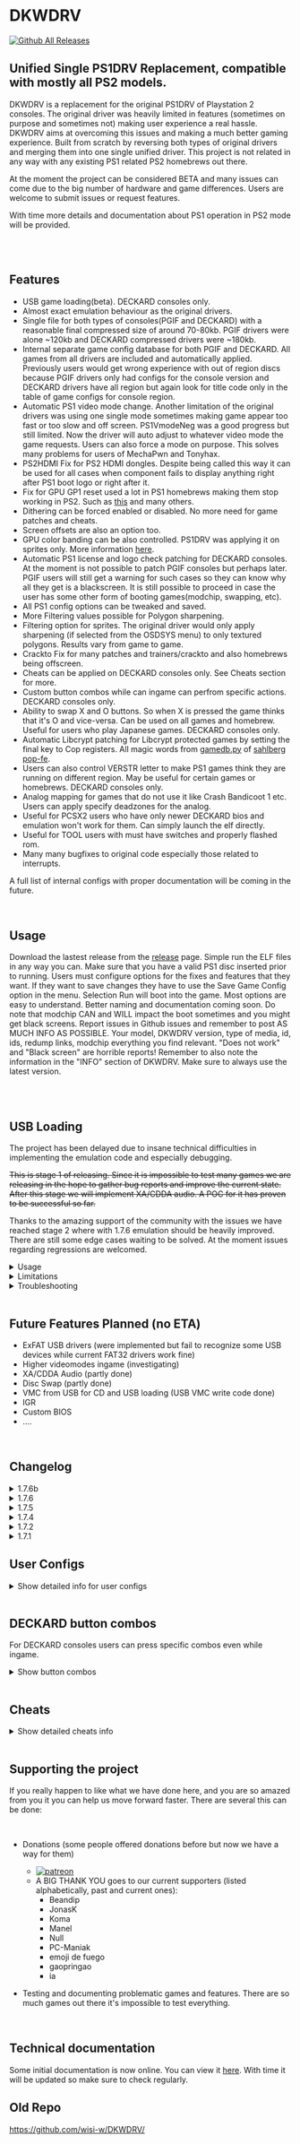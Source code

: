 

# DKWDRV
[![Github All Releases](https://img.shields.io/github/downloads/DKWDRV/DKWDRV/total.svg)]()
## Unified Single PS1DRV Replacement, compatible with mostly all PS2 models. 

DKWDRV is a replacement for the original PS1DRV of Playstation 2 consoles. 
The original driver was heavily limited in features (sometimes on purpose and sometimes not) making user experience a real hassle.
DKWDRV aims at overcoming this issues and making a much better gaming experience.
Built from scratch by reversing both types of original drivers and merging them into one single unified driver. This project is not related in any way with any existing PS1 related PS2 homebrews out there.

At the moment the project can be considered BETA and many issues can come due to the big number of hardware and game differences.
Users are welcome to submit issues or request features.

With time more details and documentation about PS1 operation in PS2 mode will be provided.


<br>



<br>

## Features

- USB game loading(beta). DECKARD consoles only.
- Almost exact emulation behaviour as the original drivers.
- Single file for both types of consoles(PGIF and DECKARD) with a reasonable final compressed size of around 70-80kb. PGIF drivers were alone ~120kb and DECKARD compressed drivers were ~180kb. 
- Internal separate game config database for both PGIF and DECKARD. All games from all drivers are included and automatically applied. Previously users would get wrong experience with out of region discs because PGIF drivers only had configs for the console version and DECKARD drivers have all region but again look for title code only in the table of game configs for console region.
- Automatic PS1 video mode change. Another limitation of the original drivers was using one single mode sometimes making game appear too fast or too slow and off screen. PS1VmodeNeg was a good progress but still limited. Now the driver will auto adjust to whatever video mode the game requests. Users can also force a mode on purpose. This solves many problems for users of MechaPwn and Tonyhax.
- PS2HDMI Fix for PS2 HDMI dongles. Despite being called this way it can be used for all cases when component fails to display anything right after PS1 boot logo or right after it.
- Fix for GPU GP1 reset used a lot in PS1 homebrews making them stop working in PS2. Such as [this](http://www.psxdev.net/forum/viewtopic.php?t=401) and many others.
- Dithering can be forced enabled or disabled. No more need for game patches and cheats.
- Screen offsets are also an option too.
- GPU color banding can be also controlled. PS1DRV was applying it on sprites only. More information [here](http://www.psxdev.net/forum/viewtopic.php?t=1035).
- Automatic PS1 license and logo check patching for DECKARD consoles. At the moment is not possible to patch PGIF consoles but perhaps later. PGIF users will still get a warning for such cases so they can know why all they get is a blackscreen. It is still possible to proceed in case the user has some other form of booting games(modchip, swapping, etc).
- All PS1 config options can be tweaked and saved. 
- More Filtering values possible for Polygon sharpening.
- Filtering option for sprites. The original driver would only apply sharpening (if selected from the OSDSYS menu) to only textured polygons. Results vary from game to game.
- Crackto Fix for many patches and trainers/crackto and also homebrews being offscreen.
- Cheats can be applied on DECKARD consoles only. See Cheats section for more.
- Custom button combos while can ingame can perfrom specific actions. DECKARD consoles only.
- Ability to swap X and O buttons. So when X is pressed the game thinks that it's O and vice-versa. Can be used on all games and homebrew. Useful for users who play Japanese games. DECKARD consoles only.
- Automatic Libcrypt patching for Libcrypt protected games by setting the final key to Cop registers. All magic words from [gamedb.py](https://github.com/sahlberg/pop-fe/blob/master/gamedb.py) of [sahlberg pop-fe](https://github.com/sahlberg/pop-fe).
- Users can also control VERSTR letter to make PS1 games think they are running on different region. May be useful for certain games or homebrews. DECKARD consoles only.
- Analog mapping for games that do not use it like Crash Bandicoot 1 etc. Users can apply specify deadzones for the analog.
- Useful for PCSX2 users who have only newer DECKARD bios and emulation won't work for them. Can simply launch the elf directly.
- Useful for TOOL users with must have switches and properly flashed rom.
- Many many bugfixes to original code especially those related to interrupts.


A full list of internal configs with proper documentation will be coming in the future.


<br>

## Usage
Download the lastest release from the [release](https://github.com/DKWDRV/DKWDRV/releases/latest) page.
Simple run the ELF files in any way you can. Make sure that you have a valid PS1 disc inserted prior to running.
Users must configure options for the fixes and features that they want. If they want to save changes they have to use the Save Game Config option in the menu. Selection Run will boot into the game.
Most options are easy to understand. Better naming and documentation coming soon.
Do note that modchip CAN and WILL impact the boot sometimes and you might get black screens.
Report issues in Github issues and remember to post AS MUCH INFO AS POSSIBLE.
Your model, DKWDRV version, type of media, id, ids, redump links, modchip everything you find relevant.
"Does not work" and "Black screen" are horrible reports!
Remember to also note the information in the "INFO" section of DKWDRV. Make sure to always use the latest version.


<br>
<br>


## USB Loading 

The project has been delayed due to insane technical difficulties in implementing the emulation code and especially debugging. 

<strike>This is stage 1 of releasing. Since it is impossible to test many games we are releasing in the hope to gather bug reports and improve the current state. After this stage we will implement XA/CDDA audio. A POC for it has proven to be successful so far.</strike>

Thanks to the amazing support of the community with the issues we have reached stage 2 where with 1.7.6 emulation should be heavily improved. There are still some edge cases waiting to be solved. At the moment issues regarding regressions are welcomed.


<details>
  <summary>Usage</summary>

<br>

Create a folder called "DKWDRV" in root of USB.
Inside it create a folder named "BIN".
Inside "BIN" create folder for each game and inside each game put the bin/cue files (merged) (see Limitations for more info).
You can also place CHEATS.TXT for the game.
Example:

```
USB
    DKWDRV
        BIN
            Crash Bandicoot
                Crash Bandicoot.bin
                Crash Bandicoot.cue

            Crash Bandicoot 2 - Cortex Strikes Back
                Crash Bandicoot 2 - Cortex Strikes Back.bin
                Crash Bandicoot 2 - Cortex Strikes Back.cue
                CHEATS.TXT

            ....    
```

Run DKWDRV.ELF from [release](https://github.com/DKWDRV/DKWDRV/releases/latest) and select "Select USB Game".
Pressing [] on a game allows you to selection options for it. 
The first time you run a game it will try to create a config for it by analyzing the game files.

</details>


<details>
  <summary>Limitations</summary>

<br>

- USB must be FAT32.
- All .bin tracks must be merged. Use IsoBuster or CDMage.
- .cue file must be provided and the .bin name must match the main binary file.
- All bin dumps must be 2352 sector sizes.
- All games must be defragemented! You can still proceed but be warned it can crash anytime.
- No XA/CDDA sounds effect yet. That is a WIP and it will be added in the future. This means that BMG, FMV audio
and other SFX might be missing from the game.
- No disc swapping implemented yet but planned and doable.

</details>


<details>
  <summary>Troubleshooting</summary>

<br>

- Remember that this version is VERY BETA. It is still WIP.
- Try different USB.
- Try USB directly (no usb hub or extra usb type device connected at same time).
- Verify game structure and installation is correct.
- Verify game is defragmented.
- Play around with game options, setting VERSTR to game default region is a good idea.
- XA/CDDA missing is a known issue, they will be released later on. You can create report issues on here for different games.
- Many subq protected games run fine but there might be some rares cases when magic word patching won't work well. See if you can patch the game in that case.
- Same games load quickly because seek times are set to minimal. To be updated in the future.
- If you use a HDMI adapter remember to toggle the setting in general VIDEO options. Sometimes the adapter and TV can get unsynced between video mode changes causing a NO SIGNAL in TV. Reset reset the adapter.


</details>

<br>

## Future Features Planned (no ETA)
- ExFAT USB drivers (were implemented but fail to recognize some USB devices while current FAT32 drivers work fine)
- Higher videomodes ingame (investigating)
- XA/CDDA Audio (partly done)
- Disc Swap (partly done)
- VMC from USB for CD and USB loading (USB VMC write code done)
- IGR
- Custom BIOS
- ....


<br>

## Changelog

<details>
  <summary>1.7.6b</summary>

<br>

- Fixed a bug with AUTO video mode change. Now adapters even sync better.
- Fixed a bug with USB menu gamelist. Over 255 games are now supported with no problem.
- Menu X/Y position of the menu are now adjusted for better view on CRT monitors and for better showing the selection arrow.
- GPU: Fixed an timer bug which might had impacted different games from CD and USB.
- Expanded internal config config for all releases of Star Wars: Episode I. #70
- USB: OHCI Reset code improved to be more stable in detecting devices.
- USB: OHCI read code OPTIMIZED to the extreme. Can positively impact framerates on particular games.
- USB: DMA emulation improved.
- USB: CDROM register emulation bugfix.
- USB: CDROM DMA improved. Fixes DDR games.
- USB: Added separate code for ReadS command.

</details>

<details>
  <summary>1.7.6</summary>
    
<br>

- Improved USB reset and detection code.
- Improved error handling display information.
- USB - Play cmd bugfixes (Final Doom, AZITO, Mortal Kimbar 3 ingame, games using CCDA tracks)
- USB - Antipiracy check fixes (Um Jammer Lammy, Saru Get You, games using APV1/2 protection)
- USB - Major DMA changes (fixes FMV freeze, black screens, impacts all games)
</details>

<details>
  <summary>1.7.5</summary>

<br>

- USB cmd implemented. Fixed a lot of games using ReadToc cmd. (Rockman Complete Works etc....)
</details>

<details>
  <summary>1.7.4</summary>

<br>

- BETA USB Support
- Misc Bug Fixes
</details>

<details>
    <summary>1.7.2</summary>

<br>

- Fixed an IOP init bug which might have impacted boot up on some systems.
- Allows config saving for PSX.EXE games with no SYSTEM.CNF
- Memory card 1 or 2 can be selected for saving game config.
- Config and cheats are now searched in both slots instead of just first slot.
- AutoDiag is enabled if found in config.
- Added and improved documentation.
- User warning if disc not valid.
- Controller input from both slots.
- Limited mecha config to possible values and added some info for them.
- Fixed more minor bugs.

</details>

<details>
    <summary>1.7.1</summary>

<br>

- Fixed a race condition causing crash on game boot in some PS2 models.
- Added Sprite Filtering option.
- Libcrypt patching. DECKARD ONLY
- Fixed some small bugs.
</details>

## User Configs
<details>
  <summary>Show detailed info for user configs</summary>

<br>

All user per game configs are stored in the memory card. Each game will create it's own save which can be managed from OSDSYS too in case you want to copy or delete it.
The reason for having a save per game and not all configs inside a main save dir is because with many files OSDSYS won't copy or delete the main file.
The main file will have a formatted game copy. For example Crash Bandicoot will have SCUS-94900 as game id but the save folder will be "SCUS94900".
Inside it there will be two possible files, CONFIG.TXT and CHEATS.TXT for cheats.
An import other case is the problem of games with no SYSTEM.CNF which only have PSX.EXE or that do indeed have SYSTEM.CNF but BOOT filename is still PSX.EXE.
Since many games share the same id for this games the save name will be PSXyyyyyyyy where yyyyyy is hex value for CRC32 of PSX.exe from that game. This is the only proper way to be able to handler that many PSX.EXE titles out there where many are homebrews.
Example of a memory card listing
```
mc0:
    SCUS147895 (folder for regular game)
              CONFIG.TXT
              CHEATS.TXT
    PSX1DBA2151 (folder for PSX.EXE game)
              CONFIG.TXT
              CHEATS.TXT
```
In order to create the folder automatically you need to run Save Game config at least once.
If many games with PSX.EXE and unsure which is which you can find it out by the hex value of CRC32 in the filename. Extract PSX.EXE from your disc in a PC and calculate it's CRC32. 7zip right click context menu would do the job just fine. Select CRC SHA and in submenu CRC32.
</details>

<br>

## DECKARD button combos
For DECKARD consoles users can press specific combos even while ingame.
<details>
  <summary>Show button combos</summary>

<br>

- L1 + L2 + R1 + R2  + Any DPAD will live adjust screen offsets.
- L1 + L2 + R1 + R2  + SELECT will toggle game cheats. Sometimes it may be useful to have a cheat active only at certain parts of the game. The combo can disable and enables all applied cheats.
- L1 + L2 + R1 + R2  + TRIANGLE Will toggle Polygon MMAG filtering 2. Just 0 and 1
- L1 + L2 + R1 + R2  + CROSS(X) Will toggle Polygon MMIN filtering. Up to 7 values can be used. Once 7 is reached it's wraps back to 0.
- L1 + L2 + R1 + R2  + SQUARE Will toggle Sprite MMAG filtering 2. Just 0 and 1. Results vary. Original drivers was never applying filtering to sprites.
- L1 + L2 + R1 + R2  + CIRCLE Will toggle Sprite MMIN filtering. Up to 7 values can be used. Once 7 is reached it's wraps back to 0. Results vary. Original drivers was never applying filtering to sprites.
</details>

<br>

## Cheats
<details>
  <summary>Show detailed cheats info</summary>

<br>

For DECKARD consoles only cheats can be applied. Cheats must be placed inside memory folder with the game name. Users can save general config to automatically create this folder. At the root of the folder a CHEATS.TXT must be present for cheats to show. Refer to "User Configs" for more info on how to find the save folder.
The desired cheats must be enabled from the menu every time prior to booting the game.
Cheats are applied every vblank.
An example of a cheat file:
```sh
#Infinite Lives "Boulders" Stage
8009E584 6300
#Infinite Lives "Castle Machinery" Stage
8009E88C 6300
#Infinite Lives "Cortex Power" Stage
8009E77C 6300
....
```

Supported cheat types:
| Code(Hex) | Type([Duckstation Naming](https://github.com/stenzek/duckstation) ) |
| :---:  |  :---:  |
|00 |CodeNop |
|30 |ConstantWrite8  |
|80 |ConstantWrite16  |
|90 |ExtConstantWrite32  |
|31 |ExtConstantBitSet8  |
|81 |ExtConstantBitSet16  |
|91 |ExtConstantBitSet32  |
|32 |ExtConstantBitClear8 |
|82 |ExtConstantBitClear16  |
|92 |ExtConstantBitClear32  |
|60 |ExtIncrement32  |
|61 |ExtDecrement32  |
|10 |Increment16  |
|11 |Decrement16  |
|20 |Increment8  |
|21 |Decrement8  |
|A0 |ExtCompareEqual32  |
|A1 |ExtCompareNotEqual32  |
|A2 |ExtCompareLess32 |
|A3 |ExtCompareGreater32 |
|A6 |ExtConstantWriteIfMatch16  |
|A7 |ExtConstantWriteIfMatchWithRestore16  |
|D0 |CompareEqual16  |
|D1 |CompareNotEqual16 |
|D3 |CompareLess16  |
|D3 |CompareGreater16 |
|E0|CompareEqual8  |
|E1 |CompareNotEqual8  |
|E2 |CompareLess8  |
|E3 |CompareGreater8  |
|50 |Slide  |
|53 |ExtImprovedSlide  |
|C2 |MemoryCopy |

</details>

<br>

## Supporting the project
If you really happen to like what we have done here, and you are so amazed from you it you can help us move forward faster. 
There are several this can be done:

<br>

- Donations (some people offered donations before but now we have a way for them)
    - [![patreon](https://img.shields.io/badge/Patreon-F96854?style=for-the-badge&logo=patreon&logoColor=white)](https://www.patreon.com/DKWDRV)
    - A BIG THANK YOU goes to our current supporters (listed alphabetically, past and current ones):
      - Beandip
      - JonasK
      - Koma
      - Manel
      - Null
      - PC-Maniak
      - emoji de fuego
      - gaopringao
      - ia
        
- Testing and documenting problematic games and features. There are so much games out there it's impossible to test everything.
  
<br>

## Technical documentation
Some initial documentation is now online. You can view it [here](https://github.com/DKWDRV/DKWDRV/blob/main/docs/tech_docs.md).
With time it will be updated so make sure to check regularly.

## Old Repo
https://github.com/wisi-w/DKWDRV/



